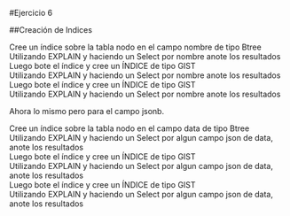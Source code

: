 #Ejercicio 6

##Creación de Indices

Cree un índice sobre la tabla nodo en el campo nombre de tipo Btree  
Utilizando EXPLAIN y haciendo un Select por nombre anote los resultados  
Luego bote el índice y cree un ÍNDICE de tipo GIST   
Utilizando EXPLAIN y haciendo un Select por nombre anote los resultados  
Luego bote el índice y cree un ÍNDICE de tipo GIST   
Utilizando EXPLAIN y haciendo un Select por nombre anote los resultados  

Ahora lo mismo pero para el campo jsonb.  

Cree un índice sobre la tabla nodo en el campo data de tipo Btree  
Utilizando EXPLAIN y haciendo un Select por algun campo json de data,  anote los resultados  
Luego bote el índice y cree un ÍNDICE de tipo GIST   
Utilizando EXPLAIN y haciendo un Select por algun campo json de data,  anote los resultados  
Luego bote el índice y cree un ÍNDICE de tipo GIST   
Utilizando EXPLAIN y haciendo un Select por algun campo json de data,  anote los resultados 













